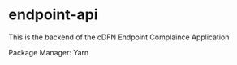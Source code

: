 # endpoint-api

This is the backend of the cDFN Endpoint Complaince Application

Package Manager: Yarn
